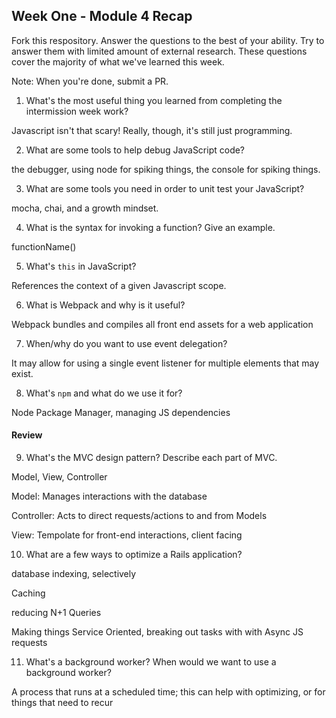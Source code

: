 ## Week One - Module 4 Recap

Fork this respository. Answer the questions to the best of your ability. Try to answer them with limited amount of external research. These questions cover the majority of what we've learned this week.

Note: When you're done, submit a PR.

1. What's the most useful thing you learned from completing the intermission week work?

Javascript isn't that scary! Really, though, it's still just programming.

2. What are some tools to help debug JavaScript code?

the debugger, using node for spiking things, the console for spiking things.

3. What are some tools you need in order to unit test your JavaScript?

mocha, chai, and a growth mindset.

4. What is the syntax for invoking a function? Give an example.

functionName()

5. What's `this` in JavaScript?

References the context of a given Javascript scope.

6. What is Webpack and why is it useful?

Webpack bundles and compiles all front end assets for a web application

7. When/why do you want to use event delegation?

It may allow for using a single event listener for multiple elements that may exist.

8. What's `npm` and what do we use it for?

Node Package Manager, managing JS dependencies

#### Review
9. What's the MVC design pattern? Describe each part of MVC.

Model, View, Controller

Model: Manages interactions with the database

Controller: Acts to direct requests/actions to and from Models

View: Tempolate for front-end interactions, client facing


10. What are a few ways to optimize a Rails application?

database indexing, selectively

Caching

reducing N+1 Queries

Making things Service Oriented, breaking out tasks with with Async JS requests

11. What's a background worker? When would we want to use a background worker?

A process that runs at a scheduled time; this can help with optimizing, or for things that need to recur

